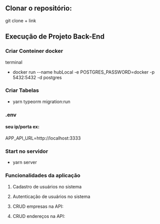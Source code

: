 ## Clonar o repositório:
git clone + link


## Execução de Projeto Back-End

### Criar Conteiner docker
terminal

* docker run --name hubLocal -e POSTGRES_PASSWORD=docker -p 5432:5432 -d postgres

### Criar Tabelas
* yarn typeorm migration:run

### .env
#### seu ip/porta ex:
APP_API_URL=http://localhost:3333
   
### Start no servidor
* yarn server

### Funcionalidades da aplicação

1. Cadastro de usuários no sistema

2. Autenticação de usuários no sistema

3. CRUD empresas na API:

4. CRUD endereços na API:



